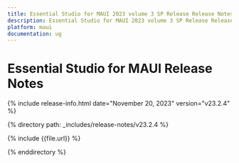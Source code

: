 ```yaml
---
title: Essential Studio for MAUI 2023 volume 3 SP Release Release Notes  
description: Essential Studio for MAUI 2023 volume 3 SP Release Release Notes  
platform: maui
documentation: ug
---
```


# Essential Studio for MAUI  Release Notes  

{% include release-info.html date="November 20, 2023"  version="v23.2.4" %} 

{% directory path: _includes/release-notes/v23.2.4 %}

{% include {{file.url}} %}

{% enddirectory %}